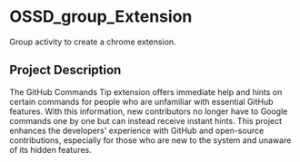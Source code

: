 # OSSD_group_Extension
Group activity to create a chrome extension.

## Project Description
The GitHub Commands Tip extension offers immediate help and hints on certain commands for people who are unfamiliar with essential GitHub features. With this information, new contributors no longer have to Google commands one by one but can instead receive instant hints. This project enhances the developers' experience with GitHub and open-source contributions, especially for those who are new to the system and unaware of its hidden features.
